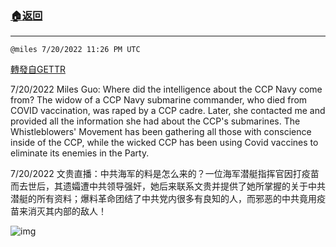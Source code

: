 ###  [:house:返回](README.md)
---


`@miles 7/20/2022 11:26 PM UTC`

[轉發自GETTR](https://gettr.com/post/p1j46440538)

7/20/2022 Miles Guo: Where did the intelligence about the CCP Navy come from? The widow of a CCP Navy submarine commander, who died from COVID vaccination, was raped by a CCP cadre. Later, she contacted me and provided all the information she had about the CCP's submarines. The Whistleblowers' Movement has been gathering all those with conscience inside of the CCP, while the wicked CCP has been using Covid vaccines to eliminate its enemies in the Party.

7/20/2022 文贵直播：中共海军的料是怎么来的？一位海军潜艇指挥官因打疫苗而去世后，其遗孀遭中共领导强奸，她后来联系文贵并提供了她所掌握的关于中共潜艇的所有资料；爆料革命团结了中共党内很多有良知的人，而邪恶的中共竟用疫苗来消灭其内部的敌人！


![img](https://media.gettr.com/group20/getter/2022/07/20/23/b2e22f83-9420-0a33-9f2a-66081f52eb08/out.jpg)
